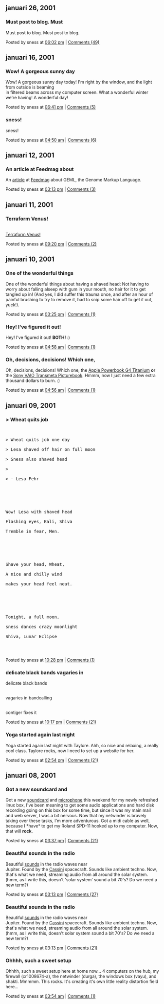 <h2 class="date">januari 26, 2001</h2>

<div class="blogbody">
<a name="000015"></a>
<h3 class="title">Must post to blog. Must</h3>

<p>Must post to blog.  Must post to blog.</p>



<div class="posted">
	Posted by sness at <a href="http://www.sness.net/weblog/archives/000015.html">06:02 pm</a>
		| <a href="http://www.sness.net/cgi-bin/nmt/mt-comments.cgi?entry_id=15" onclick="OpenComments(this.href); return false">Comments (49)</a>
	
	
</div>

</div>



<h2 class="date">januari 16, 2001</h2>


<div class="blogbody">
<a name="000014"></a>
<h3 class="title">Wow! A gorgeous sunny day</h3>

<p>Wow!  A gorgeous sunny day today!  I'm right by the window, and the light from outside is beaming<br />
in filtered beams across my computer screen.  What a wonderful winter we're having!  A wonderful day!</p>



<div class="posted">
	Posted by sness at <a href="http://www.sness.net/weblog/archives/000014.html">06:41 pm</a>
		| <a href="http://www.sness.net/cgi-bin/nmt/mt-comments.cgi?entry_id=14" onclick="OpenComments(this.href); return false">Comments (5)</a>
	
	
</div>

</div>





<div class="blogbody">
<a name="000013"></a>
<h3 class="title">sness!</h3>

<p>sness!</p>



<div class="posted">
	Posted by sness at <a href="http://www.sness.net/weblog/archives/000013.html">04:50 am</a>
		| <a href="http://www.sness.net/cgi-bin/nmt/mt-comments.cgi?entry_id=13" onclick="OpenComments(this.href); return false">Comments (6)</a>
	
	
</div>

</div>



<h2 class="date">januari 12, 2001</h2>


<div class="blogbody">
<a name="000012"></a>
<h3 class="title">An article at Feedmag about</h3>

<p>An <a href="http://www.feedmag.com/templates/default.php3?a_id=1564">article</a> at <a href="http://www.feedmag.com">Feedmag</a> about GEML, the Genome Markup Language.</p>



<div class="posted">
	Posted by sness at <a href="http://www.sness.net/weblog/archives/000012.html">03:13 pm</a>
		| <a href="http://www.sness.net/cgi-bin/nmt/mt-comments.cgi?entry_id=12" onclick="OpenComments(this.href); return false">Comments (3)</a>
	
	
</div>

</div>



<h2 class="date">januari 11, 2001</h2>


<div class="blogbody">
<a name="000011"></a>
<h3 class="title">Terraform Venus!</h3>

<p><a href="http://home.t-online.de/home/heinz.brodeck/redmars/projects/scientific/project_mars_venus_europa.htm"><br />
Terraform Venus!</a></p>



<div class="posted">
	Posted by sness at <a href="http://www.sness.net/weblog/archives/000011.html">09:20 pm</a>
		| <a href="http://www.sness.net/cgi-bin/nmt/mt-comments.cgi?entry_id=11" onclick="OpenComments(this.href); return false">Comments (2)</a>
	
	
</div>

</div>



<h2 class="date">januari 10, 2001</h2>


<div class="blogbody">
<a name="000010"></a>
<h3 class="title">One of the wonderful things</h3>

<p>One of the wonderful things about having a shaved head:  Not having to worry about falling alseep with gum in your mouth, no hair for it to get tangled up in!  (And yes, I did suffer this trauma once, and after an hour of painful brushing to try to remove it, had to snip some hair off to get it out, yuck!).</p>



<div class="posted">
	Posted by sness at <a href="http://www.sness.net/weblog/archives/000010.html">03:25 pm</a>
		| <a href="http://www.sness.net/cgi-bin/nmt/mt-comments.cgi?entry_id=10" onclick="OpenComments(this.href); return false">Comments (1)</a>
	
	
</div>

</div>





<div class="blogbody">
<a name="000009"></a>
<h3 class="title">Hey! I've figured it out!</h3>

<p>Hey!  I've figured it out!  <b>BOTH!</b>  :)</p>



<div class="posted">
	Posted by sness at <a href="http://www.sness.net/weblog/archives/000009.html">04:58 am</a>
		| <a href="http://www.sness.net/cgi-bin/nmt/mt-comments.cgi?entry_id=9" onclick="OpenComments(this.href); return false">Comments (1)</a>
	
	
</div>

</div>





<div class="blogbody">
<a name="000008"></a>
<h3 class="title">Oh, decisions, decisions! Which one,</h3>

<p>Oh, decisions, decisions!  Which one, the <a href="http://www.apple.com/powerbook/">Apple Powerbook G4 Titanium</a> <b>or</b> the <a href="http://www.ita.sel.sony.com/jump/c1x/">Sony VAIO Transmeta Picturebook</a>.  Hmmm, now I just need a few extra thousand dollars to burn. :)</p>



<div class="posted">
	Posted by sness at <a href="http://www.sness.net/weblog/archives/000008.html">04:56 am</a>
		| <a href="http://www.sness.net/cgi-bin/nmt/mt-comments.cgi?entry_id=8" onclick="OpenComments(this.href); return false">Comments (1)</a>
	
	
</div>

</div>



<h2 class="date">januari 09, 2001</h2>


<div class="blogbody">
<a name="000007"></a>
<h3 class="title">> Wheat quits job</h3>

<p><listing><br />
> Wheat quits job one day<br />
> Lesa shaved off hair on full moon<br />
> Sness also shaved head<br />
> <br />
> - Lesa Fehr</p>

<p><br />
Wow! Lesa with shaved head<br />
Flashing eyes, Kali, Shiva    <br />
Tremble in fear, Men.</p>

<p><br />
Shave your head, Wheat,<br />
A nice and chilly wind<br />
makes your head feel neat.</p>

<p><br />
Tonight, a full moon,<br />
sness dances crazy moonlight<br />
Shiva, Lunar Eclipse</p>

<p></listing></p>



<div class="posted">
	Posted by sness at <a href="http://www.sness.net/weblog/archives/000007.html">10:28 pm</a>
		| <a href="http://www.sness.net/cgi-bin/nmt/mt-comments.cgi?entry_id=7" onclick="OpenComments(this.href); return false">Comments (1)</a>
	
	
</div>

</div>





<div class="blogbody">
<a name="000006"></a>
<h3 class="title">delicate black bands vagaries in</h3>

<p>delicate black bands<p><br />
vagaries in bandcalling<p><br />
contiger fixes it<p></p>



<div class="posted">
	Posted by sness at <a href="http://www.sness.net/weblog/archives/000006.html">10:17 pm</a>
		| <a href="http://www.sness.net/cgi-bin/nmt/mt-comments.cgi?entry_id=6" onclick="OpenComments(this.href); return false">Comments (21)</a>
	
	
</div>

</div>





<div class="blogbody">
<a name="000005"></a>
<h3 class="title">Yoga started again last night</h3>

<p>Yoga started again last night with Taylore.  Ahh, so nice and relaxing, a really cool class.  Taylore rocks, now I need to set up a website for her.</p>



<div class="posted">
	Posted by sness at <a href="http://www.sness.net/weblog/archives/000005.html">02:54 pm</a>
		| <a href="http://www.sness.net/cgi-bin/nmt/mt-comments.cgi?entry_id=5" onclick="OpenComments(this.href); return false">Comments (21)</a>
	
	
</div>

</div>



<h2 class="date">januari 08, 2001</h2>


<div class="blogbody">
<a name="000004"></a>
<h3 class="title">Got a new soundcard and</h3>

<p>Got a new <a href="http://www.soundblaster.com">soundcard</a> and <a href="http://www.radioshack.com">microphone</a> this weekend for my newly refreshed linux box, I've been meaning to get some audio applications and hard disk recording going on this box for some time, but since it was my main mail and web server, I was a bit nervous.  Now that my netwinder is bravely taking over these tasks, I'm more adventurous.  Got a midi cable as well, because I *have* to get my Roland SPD-11 hooked up to my computer.  Now, that will <b>rock</b>.</p>



<div class="posted">
	Posted by sness at <a href="http://www.sness.net/weblog/archives/000004.html">03:37 pm</a>
		| <a href="http://www.sness.net/cgi-bin/nmt/mt-comments.cgi?entry_id=4" onclick="OpenComments(this.href); return false">Comments (21)</a>
	
	
</div>

</div>





<div class="blogbody">
<a name="000003"></a>
<h3 class="title">Beautiful sounds in the radio</h3>

<p>Beautiful <a href="http://www.sness.net/files/rpws_010104.wav">sounds</a> in the radio waves near<br />
Jupiter.  Found by the <a href="http://www.jpl.nasa.gov/cassini/acoustic/">Cassini</a> spacecraft.  Sounds like ambient techno.  Now, that's what we need, streaming audio from all around the solar system.  (hmm, as I write this, doesn't 'solar system' sound a bit 70's?  Do we need a new term?)</p>



<div class="posted">
	Posted by sness at <a href="http://www.sness.net/weblog/archives/000003.html">03:13 pm</a>
		| <a href="http://www.sness.net/cgi-bin/nmt/mt-comments.cgi?entry_id=3" onclick="OpenComments(this.href); return false">Comments (27)</a>
	
	
</div>

</div>





<div class="blogbody">
<a name="000002"></a>
<h3 class="title">Beautiful sounds in the radio</h3>

<p>Beautiful <a href="http://www.sness.net/files/rpws_010104.wav">sounds</a> in the radio waves near<br />
Jupiter.  Found by the <a href="http://www.jpl.nasa.gov/cassini/acoustic/">Cassini</a> spacecraft.  Sounds like ambient techno.  Now, that's what we need, streaming audio from all around the solar system.  (hmm, as I write this, doesn't solar system sound a bit 70's?  Do we need a new term?)</p>



<div class="posted">
	Posted by sness at <a href="http://www.sness.net/weblog/archives/000002.html">03:13 pm</a>
		| <a href="http://www.sness.net/cgi-bin/nmt/mt-comments.cgi?entry_id=2" onclick="OpenComments(this.href); return false">Comments (21)</a>
	
	
</div>

</div>





<div class="blogbody">
<a name="000001"></a>
<h3 class="title">Ohhhh, such a sweet setup</h3>

<p>Ohhhh, such a sweet setup here at home now... 4 computers on the hub, my firewall (cr1008674-a), the netwinder (durga), the windows box (vayu), and shakti.  Mmmmm.  This rocks.  It's creating it's own little reality distortion field here...</p>



<div class="posted">
	Posted by sness at <a href="http://www.sness.net/weblog/archives/000001.html">03:54 am</a>
		| <a href="http://www.sness.net/cgi-bin/nmt/mt-comments.cgi?entry_id=1" onclick="OpenComments(this.href); return false">Comments (1)</a>
	
